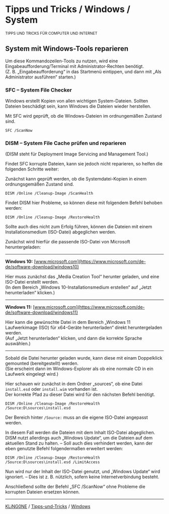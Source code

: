 # Tipps und Tricks / Windows / System
<small>TIPPS UND TRICKS FÜR COMPUTER UND INTERNET</small>

## System mit Windows-Tools reparieren

Um diese Kommandozeilen-Tools zu nutzen, wird eine Eingabeaufforderung/Terminal mit Administrator-Rechten benötigt.  
(Z. B. „Eingabeaufforderung“ in das Startmenü eintippen, und dann mit „Als Administrator ausführen“ starten.)

### SFC – System File Checker

Windows erstellt Kopien von allen wichtigen System-Dateien. Sollten Dateien beschädigt sein, kann Windows die Dateien wieder herstellen.

Mit SFC wird geprüft, ob die Windows-Dateien im ordnungemäßen Zustand sind.

```
SFC /ScanNow
```

### DISM – System File Cache prüfen und reparieren

(DISM steht für Deployment Image Servicing and Management Tool.)

Findet SFC korrupte Dateien, kann sie jedoch nicht reparieren, so helfen die folgenden Schritte weiter:

Zunächst kann geprüft werden, ob die Systemdatei-Kopien in einem ordnungsgemäßen Zustand sind.

```
DISM /Online /Cleanup-Image /ScanHealth
```

Findet DISM hier Probleme, so können diese mit folgendem Befehl behoben werden:

```
DISM /Online /Cleanup-Image /RestoreHealth
```

Sollte auch dies nicht zum Erfolg führen, können die Dateien mit einem Installationsmedium (ISO-Datei) abgeglichen werden.

Zunächst wird hierfür die passende ISO-Datei von Microsoft heruntergeladen:

---

**Windows 10:** [www.microsoft.com](https://www.microsoft.com/de-de/software-download/windows10)

Hier muss zunächst das „Media Creation Tool“ herunter geladen, und eine ISO-Datei erstellt werden.  
(In dem Bereich „Windows 10-Installationsmedium erstellen“ auf „Jetzt herunterladen“ klicken.)

---

**Windows 11:** [www.microsoft.com](https://www.microsoft.com/de-de/software-download/windows11)

Hier kann die gewünschte Datei in dem Bereich „Windows 11 Laufwerkimage (ISO) für x64-Geräte herunterladen“ direkt heruntergeladen werden.  
(Auf „Jetzt herunterladen“ klicken, und dann die korrekte Sprache auswählen.)

---

Sobald die Datei herunter geladen wurde, kann diese mit einam Doppelklick gemounted (bereitgestellt) werden.  
(Sie erscheint dann im Windows-Explorer als ob eine normale CD in ein Laufwerk eingelegt wird.)

Hier schauen wir zunächst in dem Ordner „sources“, ob eine Datei ``install.esd`` oder ``install.wim`` vorhanden ist.  
Der korrekte Pfad zu dieser Datei wird für den nächsten Befehl benötigt.

```
DISM /Online /Cleanup-Image /RestoreHealth /Source:D\sources\install.esd
```
Der Bereich hinter ``/Source:`` muss an die eigene ISO-Datei angepasst werden.

In diesem Fall werden die Dateien mit dem Inhalt ISO-Datei abgeglichen. DISM nutzt allerdings auch „Windows Update“, um die Dateien auf dem aktuellen Stand zu halten. – Soll auch dies verhindert werden, kann der eben genutzte Befehl folgendermaßen erweitert werden:

```
DISM /Online /Cleanup-Image /RestoreHealth /Source:D\sources\install.esd /LimitAccess
```

Nun wird nur der Inhalt der ISO-Datei genutzt, und „Windows Update“ wird ignoriert. – Dies ist z. B. nützlich, sofern keine Internetverbindung besteht.

Anschließend sollte der Befehl „SFC /ScanNow“ ohne Probleme die korrupten Dateien ersetzen können.

---

[KLiNG0NE](https://github.com/KLiNG0NE/) / [Tipps-und-Tricks](https://github.com/KLiNG0NE/Tipps-und-Tricks) / [Windows](README.md)
